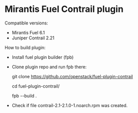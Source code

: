 Mirantis Fuel Contrail plugin
=============================

Compatible versions:

- Mirantis Fuel 6.1
- Juniper Contrail 2.21

How to build plugin:

- Install fuel plugin builder (fpb)
- Clone plugin repo and run fpb there:

    git clone https://github.com/openstack/fuel-plugin-contrail

    cd fuel-plugin-contrail/

    fpb --build .

- Check if file contrail-2.1-2.1.0-1.noarch.rpm was created.

